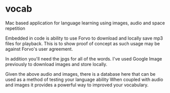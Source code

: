 # vocab
Mac based application for language learning using images, audio and space repetition

Embedded in code is ability to use Forvo to download and locally save mp3 files for playback. This is to show proof of concept as such usage may be against Forvo's user agreement.

In addition you'll need the jpgs for all of the words. I've used Google Image previously to download images and store locally.

Given the above audio and images, there is a database here that can be used as a method of testing your language ability
When coupled with audio and images it provides a powerful way to improved your vocabulary.

